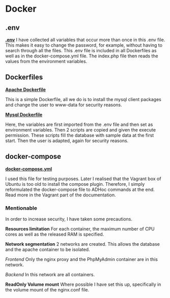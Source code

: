 # Docker
## .env
**[.env](/mysql\.env)**
I have collected all variables that occur more than once in this .env file. This makes it easy to change the password, for example, without having to search through all the files.
This .env file is included in all Dockerfiles as well as in the docker-compose.yml file. The index.php file then reads the values from the environment variables.

## Dockerfiles
**[Apache Dockerfile](/php\Dockerfile)**

This is a simple Dockerfile, all we do is to install the mysql client packages and change the user to www-data for security reasons.

**[Mysql Dockerfile](/mysql\Dockerfile)**

Here, the variables are first imported from the .env file and then set as environment variables. Then 2 scripts are copied and given the execute permission. 
These scripts fill the database with sample data at the first start.
Then the user is adapted, again for security reasons.

## docker-compose
**[docker-compose.yml](/docker-compose.yml)**

I used this file for testing purposes. Later I realised that the Vagrant box of Ubuntu is too old to install the compose plugin. Therefore, I simply reformulated the docker-compose file to ADHoc commands at the end. Read more in the Vagrant part of the documentation.

### Mentionable
In order to increase security, I have taken some precautions.

**Resources limitation**
For each container, the maximum number of CPU cores as well as the released RAM is specified.

**Network segmentation**
2 networks are created. This allows the database and the apache container to be isolated.

*Frontend*
Only the nginx proxy and the PhpMyAdmin container are in this network.

*Backend*
In this network are all containers.

**ReadOnly Volume mount**
Where possible I have set this up, specifically in the volume mount of the nginx.conf file.
